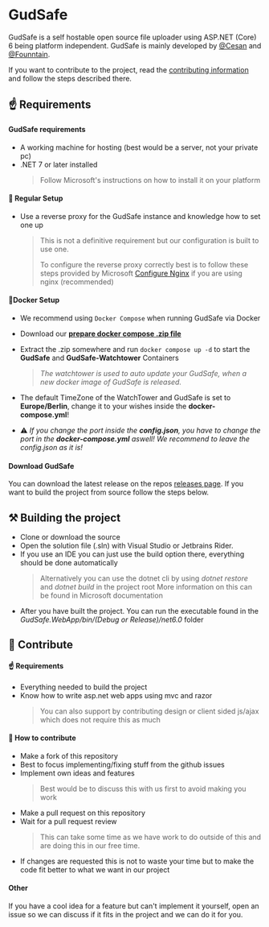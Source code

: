 # GudSafe

GudSafe is a self hostable open source file uploader using ASP.NET (Core) 6 being platform independent. GudSafe is mainly developed by [@Cesan](https://github.com/Cesan) and [@Founntain](https://github.com/Founntain).

If you want to contribute to the project, read the [contributing information](#-contribute) and follow the steps described there.

## ☝️ Requirements

#### GudSafe requirements

- A working machine for hosting (best would be a server, not your private pc)
- .NET 7 or later installed
  > Follow Microsoft's instructions on how to install it on your platform
#### 🚀 Regular Setup
  
  + Use a reverse proxy for the GudSafe instance and knowledge how to set one up
    > This is not a definitive requirement but our configuration is built to use one.
    > 
    > To configure the reverse proxy correctly best is to follow these steps provided by Microsoft [Configure Nginx](https://learn.microsoft.com/en-us/aspnet/core/host-and-deploy/linux-nginx?view=aspnetcore-6.0#configure-nginx) if you are using nginx (recommended)

#### 🐬Docker Setup
  + We recommend using `Docker Compose` when running GudSafe via Docker
  + Download our **[prepare docker compose .zip file](https://github.com/Founntain/gudsafe/files/9990455/GudSafe-Docker.zip)**

  + Extract the .zip somewhere and run `docker compose up -d` to start the **GudSafe** and **GudSafe-Watchtower** Containers
    > *The watchtower is used to auto update your GudSafe, when a new docker image of GudSafe is released.*
  + The default TimeZone of the WatchTower and GudSafe is set to **Europe/Berlin**, change it to your wishes inside the **docker-compose.yml**!
  + ⚠️ *If you change the port inside the **config.json**, you have to change the port in the **docker-compose.yml** aswell! We recommend to leave the config.json as it is!*


#### Download GudSafe
You can download the latest release on the repos [releases page](https://github.com/Founntain/gudsafe/releases). If you want to build the project from source follow the steps below.

## ⚒️ Building the project
- Clone or download the source
- Open the solution file (.sln) with Visual Studio or Jetbrains Rider.
- If you use an IDE you can just use the build option there, everything should be done automatically
	> Alternatively you can use the dotnet cli by using *dotnet restore* and *dotnet build* in the project root
	> More information on this can be found in Microsoft documentation
- After you have built the project. You can run the executable found in the *GudSafe.WebApp/bin/(Debug or Release)/net6.0* folder

## 👋 Contribute
#### ☝️ Requirements
- Everything needed to build the project
- Know how to write asp.net web apps using mvc and razor
	> You can also support by contributing design or client sided js/ajax which does not require this as much

#### 🚀 How to contribute
- Make a fork of this repository
- Best to focus implementing/fixing stuff from the github issues
- Implement own ideas and features
	> Best would be to discuss this with us first to avoid making you work 
- Make a pull request on this repository
- Wait for a pull request review
	> This can take some time as we have work to do outside of this and are doing this in our free time.
- If changes are requested this is not to waste your time but to make the code fit better to what we want in our project

#### Other
If you have a cool idea for a feature but can't implement it yourself, open an issue so we can discuss if it fits in the project and we can do it for you.
